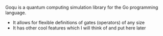 Goqu is a quantum computing simulation library for the Go programming language.

  * It allows for flexible definitions of gates (operators) of any size
  * It has other cool features which I will think of and put here later
